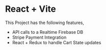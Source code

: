 # React + Vite

This Project has the following features,

 - API calls to a Realtime Firebase DB
 - Stripe Payment Integration
 - React + Redux to handle Cart State updates
